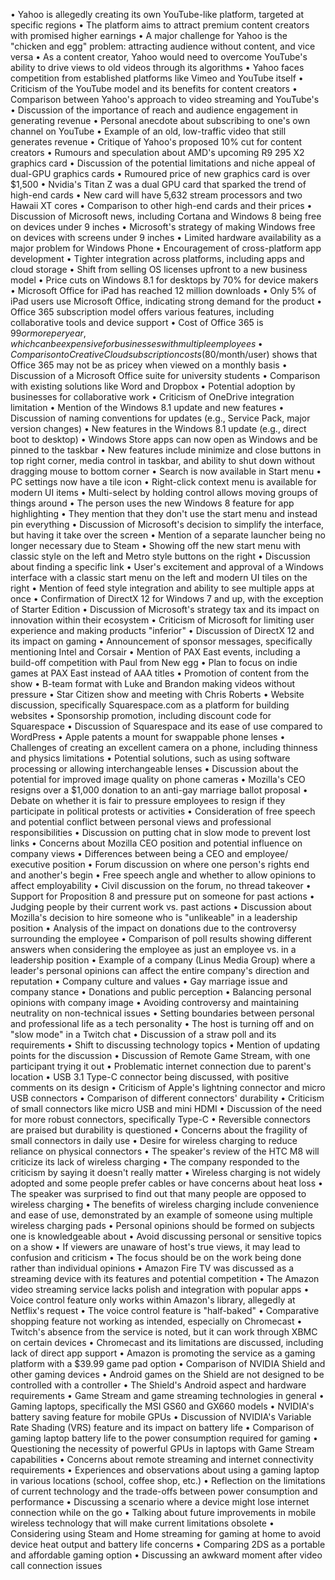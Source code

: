 • Yahoo is allegedly creating its own YouTube-like platform, targeted at specific regions
• The platform aims to attract premium content creators with promised higher earnings
• A major challenge for Yahoo is the "chicken and egg" problem: attracting audience without content, and vice versa
• As a content creator, Yahoo would need to overcome YouTube's ability to drive views to old videos through its algorithms
• Yahoo faces competition from established platforms like Vimeo and YouTube itself
• Criticism of the YouTube model and its benefits for content creators
• Comparison between Yahoo's approach to video streaming and YouTube's
• Discussion of the importance of reach and audience engagement in generating revenue
• Personal anecdote about subscribing to one's own channel on YouTube
• Example of an old, low-traffic video that still generates revenue
• Critique of Yahoo's proposed 10% cut for content creators
• Rumours and speculation about AMD's upcoming R9 295 X2 graphics card
• Discussion of the potential limitations and niche appeal of dual-GPU graphics cards
• Rumoured price of new graphics card is over $1,500
• Nvidia's Titan Z was a dual GPU card that sparked the trend of high-end cards
• New card will have 5,632 stream processors and two Hawaii XT cores
• Comparison to other high-end cards and their prices
• Discussion of Microsoft news, including Cortana and Windows 8 being free on devices under 9 inches
• Microsoft's strategy of making Windows free on devices with screens under 9 inches
• Limited hardware availability as a major problem for Windows Phone
• Encouragement of cross-platform app development
• Tighter integration across platforms, including apps and cloud storage
• Shift from selling OS licenses upfront to a new business model
• Price cuts on Windows 8.1 for desktops by 70% for device makers
• Microsoft Office for iPad has reached 12 million downloads
• Only 5% of iPad users use Microsoft Office, indicating strong demand for the product
• Office 365 subscription model offers various features, including collaborative tools and device support
• Cost of Office 365 is $99 or more per year, which can be expensive for businesses with multiple employees
• Comparison to Creative Cloud subscription costs ($80/month/user) shows that Office 365 may not be as pricey when viewed on a monthly basis
• Discussion of a Microsoft Office suite for university students
• Comparison with existing solutions like Word and Dropbox
• Potential adoption by businesses for collaborative work
• Criticism of OneDrive integration limitation
• Mention of the Windows 8.1 update and new features
• Discussion of naming conventions for updates (e.g., Service Pack, major version changes)
• New features in the Windows 8.1 update (e.g., direct boot to desktop)
• Windows Store apps can now open as Windows and be pinned to the taskbar
• New features include minimize and close buttons in top right corner, media control in taskbar, and ability to shut down without dragging mouse to bottom corner
• Search is now available in Start menu
• PC settings now have a tile icon
• Right-click context menu is available for modern UI items
• Multi-select by holding control allows moving groups of things around
• The person uses the new Windows 8 feature for app highlighting
• They mention that they don't use the start menu and instead pin everything
• Discussion of Microsoft's decision to simplify the interface, but having it take over the screen
• Mention of a separate launcher being no longer necessary due to Steam
• Showing off the new start menu with classic style on the left and Metro style buttons on the right
• Discussion about finding a specific link
• User's excitement and approval of a Windows interface with a classic start menu on the left and modern UI tiles on the right
• Mention of feed style integration and ability to see multiple apps at once
• Confirmation of DirectX 12 for Windows 7 and up, with the exception of Starter Edition
• Discussion of Microsoft's strategy tax and its impact on innovation within their ecosystem
• Criticism of Microsoft for limiting user experience and making products "inferior"
• Discussion of DirectX 12 and its impact on gaming
• Announcement of sponsor messages, specifically mentioning Intel and Corsair
• Mention of PAX East events, including a build-off competition with Paul from New egg
• Plan to focus on indie games at PAX East instead of AAA titles
• Promotion of content from the show
• B-team format with Luke and Brandon making videos without pressure
• Star Citizen show and meeting with Chris Roberts
• Website discussion, specifically Squarespace.com as a platform for building websites
• Sponsorship promotion, including discount code for Squarespace
• Discussion of Squarespace and its ease of use compared to WordPress
• Apple patents a mount for swappable phone lenses
• Challenges of creating an excellent camera on a phone, including thinness and physics limitations
• Potential solutions, such as using software processing or allowing interchangeable lenses
• Discussion about the potential for improved image quality on phone cameras
• Mozilla's CEO resigns over a $1,000 donation to an anti-gay marriage ballot proposal
• Debate on whether it is fair to pressure employees to resign if they participate in political protests or activities
• Consideration of free speech and potential conflict between personal views and professional responsibilities
• Discussion on putting chat in slow mode to prevent lost links
• Concerns about Mozilla CEO position and potential influence on company views
• Differences between being a CEO and employee/ executive position
• Forum discussion on where one person's rights end and another's begin
• Free speech angle and whether to allow opinions to affect employability
• Civil discussion on the forum, no thread takeover
• Support for Proposition 8 and pressure put on someone for past actions
• Judging people by their current work vs. past actions
• Discussion about Mozilla's decision to hire someone who is "unlikeable" in a leadership position
• Analysis of the impact on donations due to the controversy surrounding the employee
• Comparison of poll results showing different answers when considering the employee as just an employee vs. in a leadership position
• Example of a company (Linus Media Group) where a leader's personal opinions can affect the entire company's direction and reputation
• Company culture and values
• Gay marriage issue and company stance
• Donations and public perception
• Balancing personal opinions with company image
• Avoiding controversy and maintaining neutrality on non-technical issues
• Setting boundaries between personal and professional life as a tech personality
• The host is turning off and on "slow mode" in a Twitch chat
• Discussion of a straw poll and its requirements
• Shift to discussing technology topics
• Mention of updating points for the discussion
• Discussion of Remote Game Stream, with one participant trying it out
• Problematic internet connection due to parent's location
• USB 3.1 Type-C connector being discussed, with positive comments on its design
• Criticism of Apple's lightning connector and micro USB connectors
• Comparison of different connectors' durability
• Criticism of small connectors like micro USB and mini HDMI
• Discussion of the need for more robust connectors, specifically Type-C
• Reversible connectors are praised but durability is questioned
• Concerns about the fragility of small connectors in daily use
• Desire for wireless charging to reduce reliance on physical connectors
• The speaker's review of the HTC M8 will criticize its lack of wireless charging
• The company responded to the criticism by saying it doesn't really matter
• Wireless charging is not widely adopted and some people prefer cables or have concerns about heat loss
• The speaker was surprised to find out that many people are opposed to wireless charging
• The benefits of wireless charging include convenience and ease of use, demonstrated by an example of someone using multiple wireless charging pads
• Personal opinions should be formed on subjects one is knowledgeable about
• Avoid discussing personal or sensitive topics on a show
• If viewers are unaware of host's true views, it may lead to confusion and criticism
• The focus should be on the work being done rather than individual opinions
• Amazon Fire TV was discussed as a streaming device with its features and potential competition
• The Amazon video streaming service lacks polish and integration with popular apps
• Voice control feature only works within Amazon's library, allegedly at Netflix's request
• The voice control feature is "half-baked"
• Comparative shopping feature not working as intended, especially on Chromecast
• Twitch's absence from the service is noted, but it can work through XBMC on certain devices
• Chromecast and its limitations are discussed, including lack of direct app support
• Amazon is promoting the service as a gaming platform with a $39.99 game pad option
• Comparison of NVIDIA Shield and other gaming devices
• Android games on the Shield are not designed to be controlled with a controller
• The Shield's Android aspect and hardware requirements
• Game Stream and game streaming technologies in general
• Gaming laptops, specifically the MSI GS60 and GX660 models
• NVIDIA's battery saving feature for mobile GPUs
• Discussion of NVIDIA's Variable Rate Shading (VRS) feature and its impact on battery life
• Comparison of gaming laptop battery life to the power consumption required for gaming
• Questioning the necessity of powerful GPUs in laptops with Game Stream capabilities
• Concerns about remote streaming and internet connectivity requirements
• Experiences and observations about using a gaming laptop in various locations (school, coffee shop, etc.)
• Reflection on the limitations of current technology and the trade-offs between power consumption and performance
• Discussing a scenario where a device might lose internet connection while on the go
• Talking about future improvements in mobile wireless technology that will make current limitations obsolete
• Considering using Steam and Home streaming for gaming at home to avoid device heat output and battery life concerns
• Comparing 2DS as a portable and affordable gaming option
• Discussing an awkward moment after video call connection issues